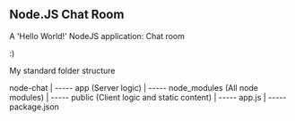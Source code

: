 ## Node.JS Chat Room

A 'Hello World!' NodeJS application: Chat room

:)

My standard folder structure

node-chat
    |
    ----- app (Server logic)
    |
    ----- node_modules (All node modules)
    |
    ----- public (Client logic and static content) 
    |
    ----- app.js
    |
    ----- package.json